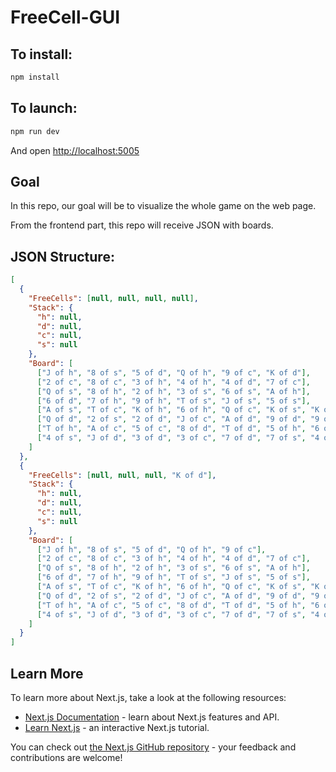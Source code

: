# FreeCell-GUI

## To install:
```bash
npm install
```

## To launch:
```bash
npm run dev
```
And open [http://localhost:5005](http://localhost:5005)

## Goal
In this repo, our goal will be to visualize the whole game on the web page.

From the frontend part, this repo will receive JSON with boards.

## JSON Structure:

```json
[
  {
    "FreeCells": [null, null, null, null],
    "Stack": {
      "h": null,
      "d": null,
      "c": null,
      "s": null
    },
    "Board": [
      ["J of h", "8 of s", "5 of d", "Q of h", "9 of c", "K of d"],
      ["2 of c", "8 of c", "3 of h", "4 of h", "4 of d", "7 of c"],
      ["Q of s", "8 of h", "2 of h", "3 of s", "6 of s", "A of h"],
      ["6 of d", "7 of h", "9 of h", "T of s", "J of s", "5 of s"],
      ["A of s", "T of c", "K of h", "6 of h", "Q of c", "K of s", "K of c"],
      ["Q of d", "2 of s", "2 of d", "J of c", "A of d", "9 of d", "9 of s"],
      ["T of h", "A of c", "5 of c", "8 of d", "T of d", "5 of h", "6 of c"],
      ["4 of s", "J of d", "3 of d", "3 of c", "7 of d", "7 of s", "4 of c"]
    ]
  },
  {
    "FreeCells": [null, null, null, "K of d"],
    "Stack": {
      "h": null,
      "d": null,
      "c": null,
      "s": null
    },
    "Board": [
      ["J of h", "8 of s", "5 of d", "Q of h", "9 of c"],
      ["2 of c", "8 of c", "3 of h", "4 of h", "4 of d", "7 of c"],
      ["Q of s", "8 of h", "2 of h", "3 of s", "6 of s", "A of h"],
      ["6 of d", "7 of h", "9 of h", "T of s", "J of s", "5 of s"],
      ["A of s", "T of c", "K of h", "6 of h", "Q of c", "K of s", "K of c"],
      ["Q of d", "2 of s", "2 of d", "J of c", "A of d", "9 of d", "9 of s"],
      ["T of h", "A of c", "5 of c", "8 of d", "T of d", "5 of h", "6 of c"],
      ["4 of s", "J of d", "3 of d", "3 of c", "7 of d", "7 of s", "4 of c"]
    ]
  }
]
```

## Learn More

To learn more about Next.js, take a look at the following resources:

- [Next.js Documentation](https://nextjs.org/docs) - learn about Next.js features and API.
- [Learn Next.js](https://nextjs.org/learn) - an interactive Next.js tutorial.

You can check out [the Next.js GitHub repository](https://github.com/vercel/next.js/) - your feedback and contributions are welcome!